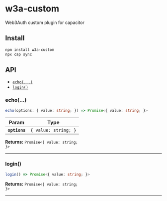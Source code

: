 # w3a-custom

Web3Auth custom plugin for capacitor

## Install

```bash
npm install w3a-custom
npx cap sync
```

## API

<docgen-index>

* [`echo(...)`](#echo)
* [`login()`](#login)

</docgen-index>

<docgen-api>
<!--Update the source file JSDoc comments and rerun docgen to update the docs below-->

### echo(...)

```typescript
echo(options: { value: string; }) => Promise<{ value: string; }>
```

| Param         | Type                            |
| ------------- | ------------------------------- |
| **`options`** | <code>{ value: string; }</code> |

**Returns:** <code>Promise&lt;{ value: string; }&gt;</code>

--------------------


### login()

```typescript
login() => Promise<{ value: string; }>
```

**Returns:** <code>Promise&lt;{ value: string; }&gt;</code>

--------------------

</docgen-api>
